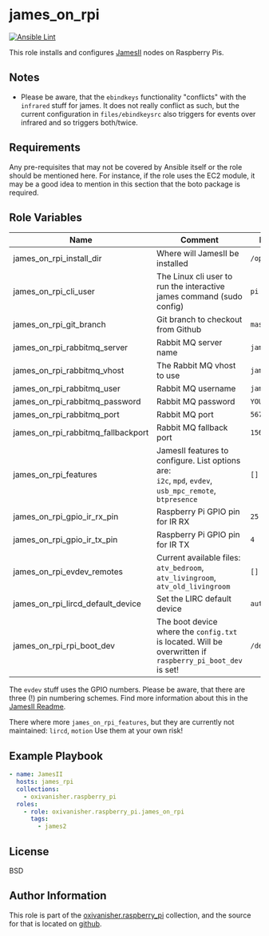 james_on_rpi
============
[![Ansible Lint](https://github.com/oxivanisher/role-james_on_rpi/actions/workflows/ansible-lint.yml/badge.svg)](https://github.com/oxivanisher/role-james_on_rpi/actions/workflows/ansible-lint.yml)

This role installs and configures [JamesII](https://github.com/oxivanisher/JamesII) nodes on Raspberry Pis.

Notes
-----

* Please be aware, that the `ebindkeys` functionality "conflicts" with the `infrared` stuff for james. It does not really conflict as such, but the current configuration in `files/ebindkeysrc` also triggers for events over infrared and so triggers both/twice.

Requirements
------------

Any pre-requisites that may not be covered by Ansible itself or the role should be mentioned here. For instance, if the role uses the EC2 module, it may be a good idea to mention in this section that the boto package is required.

Role Variables
--------------

| Name          | Comment                              | Default value |
|---------------|--------------------------------------|---------------|
| james_on_rpi_install_dir  | Where will JamesII be installed  | `/opt/JamesII`          |
| james_on_rpi_cli_user  | The Linux cli user to run the interactive james command (sudo config) | `pi`          |
| james_on_rpi_git_branch  | Git branch to checkout from Github | `master`          |
| james_on_rpi_rabbitmq_server  | Rabbit MQ server name    | `james.example.lan`          |
| james_on_rpi_rabbitmq_vhost  | The Rabbit MQ vhost to use  | `james2`          |
| james_on_rpi_rabbitmq_user  | Rabbit MQ username  | `james2`          |
| james_on_rpi_rabbitmq_password  | Rabbit MQ password    | `YOURPASSWORD`          |
| james_on_rpi_rabbitmq_port  | Rabbit MQ port    | `5672`          |
| james_on_rpi_rabbitmq_fallbackport | Rabbit MQ fallback port    | `15672`          |
| james_on_rpi_features  | JamesII features to configure. List options are: <br> `i2c`, `mpd`, `evdev`, `usb_mpc_remote`, `btpresence`    | `[]`          |
| james_on_rpi_gpio_ir_rx_pin | Raspberry Pi GPIO pin for IR RX | `25`          |
| james_on_rpi_gpio_ir_tx_pin | Raspberry Pi GPIO pin for IR TX    | `4`          |
| james_on_rpi_evdev_remotes  | Current available files: <br> `atv_bedroom`, `atv_livingroom`, `atv_old_livingroom`   | `[]`          |
| james_on_rpi_lircd_default_device  | Set the LIRC default device | `auto`          |
| james_on_rpi_rpi_boot_dev | The boot device where the `config.txt` is located. Will be overwritten if `raspberry_pi_boot_dev` is set! | `/dev/mmcblk0p1` |


The `evdev` stuff uses the GPIO numbers. Please be aware, that there are three (!) pin numbering schemes. Find more information about this in the [JamesII Readme](https://github.com/oxivanisher/JamesII).

There where more `james_on_rpi_features`, but they are currently not maintained: `lircd`, `motion`
Use them at your own risk!

Example Playbook
----------------

```yaml
- name: JamesII
  hosts: james_rpi
  collections:
    - oxivanisher.raspberry_pi
  roles:
    - role: oxivanisher.raspberry_pi.james_on_rpi
      tags:
        - james2
```

License
-------

BSD

Author Information
------------------

This role is part of the [oxivanisher.raspberry_pi](https://galaxy.ansible.com/ui/repo/published/oxivanisher/raspberry_pi/) collection, and the source for that is located on [github](https://github.com/oxivanisher/collection-raspberry_pi).

